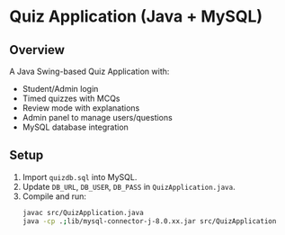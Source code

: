 # Quiz Application (Java + MySQL)

## Overview
A Java Swing-based Quiz Application with:
- Student/Admin login
- Timed quizzes with MCQs
- Review mode with explanations
- Admin panel to manage users/questions
- MySQL database integration

## Setup
1. Import `quizdb.sql` into MySQL.
2. Update `DB_URL`, `DB_USER`, `DB_PASS` in `QuizApplication.java`.
3. Compile and run:
   ```bash
   javac src/QuizApplication.java
   java -cp .;lib/mysql-connector-j-8.0.xx.jar src/QuizApplication
